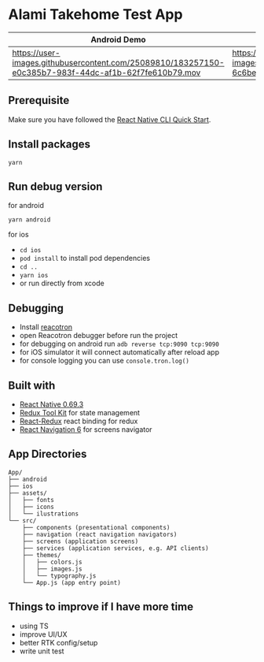 # Alami Takehome Test App

| Android Demo  | iOS Demo |
| ------------- | ------------- |
|  https://user-images.githubusercontent.com/25089810/183257150-e0c385b7-983f-44dc-af1b-62f7fe610b79.mov  |  https://user-images.githubusercontent.com/25089810/183257178-6c6be624-8897-4532-945d-f087ae3ed816.mov |


## Prerequisite

Make sure you have followed the [React Native CLI Quick Start](https://reactnative.dev/docs/environment-setup).

## Install packages

`yarn`

## Run debug version

for android

`yarn android`

for ios

- `cd ios`
- `pod install` to install pod dependencies
- `cd ..`
- `yarn ios`
- or run directly from xcode

## Debugging

- Install [reacotron](https://github.com/infinitered/reactotron)
- open Reacotron debugger before run the project
- for debugging on android run `adb reverse tcp:9090 tcp:9090`
- for iOS simulator it will connect automatically after reload app
- for console logging you can use `console.tron.log()`

## Built with

- [React Native 0.69.3](https://reactnative.dev/)
- [Redux Tool Kit](https://redux-toolkit.js.org/) for state management
- [React-Redux](https://react-redux.js.org/introduction/quick-start) react binding for redux
- [React Navigation 6](https://reactnavigation.org/docs/getting-started) for screens navigator

## App Directories

```
App/
├── android
├── ios
├── assets/
│   ├── fonts
│   ├── icons
│   └── ilustrations
└── src/
    ├── components (presentational components)
    ├── navigation (react navigation navigators)
    ├── screens (application screens)
    ├── services (application services, e.g. API clients)
    ├── themes/
    │   ├── colors.js
    │   ├── images.js
    │   └── typography.js
    └── App.js (app entry point)
```

## Things to improve if I have more time

- using TS
- improve UI/UX
- better RTK config/setup
- write unit test
